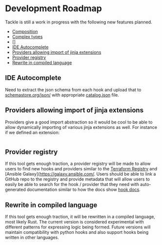 # Development Roadmap

Tackle is still a work in progress with the following new features planned.

- [Composition]()
- [Complex types]()
- []
- [IDE Autocomplete](#ide-autocomplete)
- [Providers allowing import of jinja extensions](#providers-allowing-import-of-jinja-extensions)
- [Provider registry](#provider-registry)
- [Rewrite in compiled language](#rewrite-in-compiled-language)

## IDE Autocomplete

Need to extract the json schema from each hook and upload that to [schemastore.org/json/](https://www.schemastore.org/json/) with appropriate [catalog.json](https://www.schemastore.org/api/json/catalog.json) file.

## Providers allowing import of jinja extensions

Providers give a good import abstraction so it would be cool to be able to allow dynamically importing of various jinja extensions as well. For instance if we defined an extension:

```yaml

```

## Provider registry

If this tool gets enough traction, a provider registry will be made to allow users to find new hooks and providers similar to the [Terraform Registry](https://registry.terraform.io/) and [Ansible Galaxy](https://galaxy.ansible.com/. Users should be able to link a GitHub repo to the registry and provide metadata that will allow users to easily be able to search for the hook / provider that they need with auto-generated documentation similar to how the docs show [hook docs](providers/Prompts/index.md).

## Rewrite in compiled language

If this tool gets enough traction, it will be rewritten in a compiled language, most likely Rust. The current version is considered experimental with different patterns for expressing logic being formed. Future versions will maintain compatibility with python hooks and also support hooks being written in other languages.
